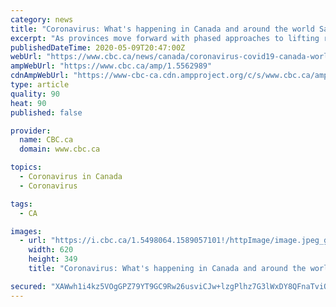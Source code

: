 ```yaml
---
category: news
title: "Coronavirus: What's happening in Canada and around the world Saturday"
excerpt: "As provinces move forward with phased approaches to lifting restrictions put in place to tackle the coronavirus pandemic, premiers are facing decisions around whether to introduce regional or local variation."
publishedDateTime: 2020-05-09T20:47:00Z
webUrl: "https://www.cbc.ca/news/canada/coronavirus-covid19-canada-world-may9-1.5562989"
ampWebUrl: "https://www.cbc.ca/amp/1.5562989"
cdnAmpWebUrl: "https://www-cbc-ca.cdn.ampproject.org/c/s/www.cbc.ca/amp/1.5562989"
type: article
quality: 90
heat: 90
published: false

provider:
  name: CBC.ca
  domain: www.cbc.ca

topics:
  - Coronavirus in Canada
  - Coronavirus

tags:
  - CA

images:
  - url: "https://i.cbc.ca/1.5498064.1589057101!/httpImage/image.jpeg_gen/derivatives/16x9_620/image.jpeg"
    width: 620
    height: 349
    title: "Coronavirus: What's happening in Canada and around the world Saturday"

secured: "XAWwh1i4kz5VOgGPZ79YT9GC9Rw26usviCJw+lzgPlhz7G3lWxDY8QFnaTviOQbHYKBb4gLaWGgnqs2ZPY9yWK5qdvUU/IWOqZte/qFymFM6NnY6t3lHLlHO++4wdTQQbEkc1A2242m+CsB91qK04wGCihlKIy123nAT5s1W1J7mmdwbxFeoaikW7ynglGRxDzLLtOm69dLzVTYwfgkS+Z6vFrFwH2QWFir0QoTAl4CjAWLbwgXUlH227BcaNBNNAceCbZbIGSPVa/6N+oap3LHtm11xSOJZOvqFH0EN+cH6SExZoWvm7oYw1IWX+ti1;UuBkzrW8FgLThLAX7Pp0/Q=="
---
```


